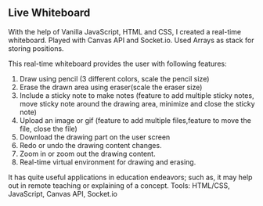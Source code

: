 ## Live Whiteboard 

With the help of Vanilla JavaScript, HTML and CSS, I created a real-time whiteboard. Played with Canvas API and Socket.io. Used Arrays as stack for storing positions.

This real-time whiteboard provides the user with following features:
1. Draw using pencil (3 different colors, scale the pencil size)
2. Erase the drawn area using eraser(scale the eraser size)
3. Include a sticky note to make notes (feature to add multiple sticky notes, move sticky note around the drawing area, minimize and close the sticky note)
4. Upload an image or gif (feature to add multiple files,feature to move the file, close the file)
5. Download the drawing part on the user screen
6. Redo or undo the drawing content changes.
7. Zoom in or zoom out the drawing content.
8. Real-time virtual environment for drawing and erasing.

It has quite useful applications in education endeavors; such as, it may help out in remote teaching or explaining of a concept.
Tools: HTML/CSS, JavaScript, Canvas API, Socket.io
